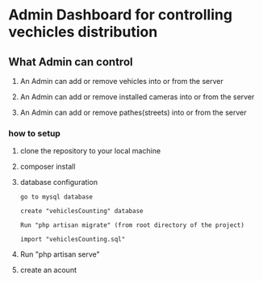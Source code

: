 # Admin Dashboard for controlling vechicles distribution

## What Admin can control
1. An Admin can add or remove vehicles into or from the server

2. An Admin can add or remove installed cameras into or from the server

3. An Admin can add or remove pathes(streets) into or from the server

### how to setup 
1. clone the repository to your local machine

2. composer install

3. database configuration
    ``` 
    go to mysql database 
    ```
    ```
    create "vehiclesCounting" database
    ```
    ``` 
    Run "php artisan migrate" (from root directory of the project)
    ```
    ```
    import "vehiclesCounting.sql"
    ```
4. Run "php artisan serve"

5. create an acount